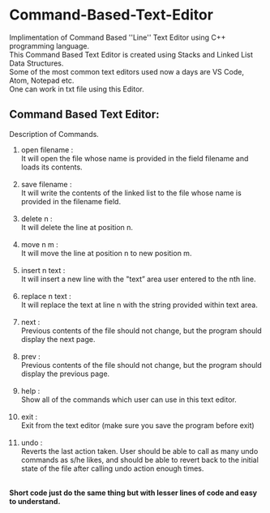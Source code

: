 # Command-Based-Text-Editor
Implimentation of Command Based ''Line'' Text Editor using C++ programming language.</br>
This Command Based Text Editor is created using Stacks and Linked List Data Structures.</br>
Some of the most common text editors used now a days are VS Code, Atom, Notepad etc.</br>
One can work in txt file using this Editor.</br>

## Command Based Text Editor:
Description of Commands.</br>
1. open filename : </br>It will open the file whose name is provided in the field filename and loads its contents.</br></br>
2. save filename : </br>It will write the contents of the linked list to the file whose name is provided in the filename field.</br></br>
3. delete n :  </br>It will delete the line at position n.</br></br>
4. move n m :  </br>It will  move the line at position n to new position m.</br></br>
5. insert n text : </br>It will insert a new line with the "text” area user entered to the nth line.</br></br>
6. replace n text :  </br>It will replace the text at line n with the string provided within text area.</br></br>
7. next :  </br>Previous contents of the file should not change, but the program should display the next page.</br></br>
8. prev :  </br>Previous contents of the file should not change, but the program should display the previous page.</br></br>
9. help : </br>Show all of the commands which user can use in this text editor.</br></br>
10. exit : </br>Exit from the text editor (make sure you save the program before exit)</br></br>
11. undo : </br>Reverts the last action taken. User should be able to call as many undo commands as s/he likes, and should be able to revert back to the initial state of the file after calling undo action enough times.</br></br>

**Short code just do the same thing but with lesser lines of code and easy to understand.**
